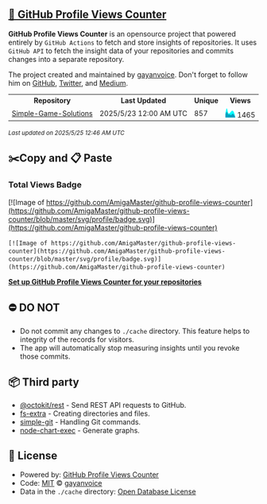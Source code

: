 ## [🚀 GitHub Profile Views Counter](https://github.com/gayanvoice/github-profile-views-counter)
**GitHub Profile Views Counter** is an opensource project that powered entirely by  `GitHub Actions` to fetch and store insights of repositories.
It uses `GitHub API` to fetch the insight data of your repositories and commits changes into a separate repository.

The project created and maintained by [gayanvoice](https://github.com/gayanvoice). Don't forget to follow him on [GitHub](https://github.com/gayanvoice), [Twitter](https://twitter.com/gayanvoice), and [Medium](https://gayanvoice.medium.com/).

<table>
	<tr>
		<th>
			Repository
		</th>
		<th>
			Last Updated
		</th>
		<th>
			Unique
		</th>
		<th>
			Views
		</th>
	</tr>
	<tr>
		<td>
			<a href="https://github.com/AmigaMaster/github-profile-views-counter/tree/master/readme/231042074/week.md">
				Simple-Game-Solutions
			</a>
		</td>
		<td>
			2025/5/23 12:00 AM UTC
		</td>
		<td>
			857
		</td>
		<td>
			<img alt="Response time graph" src="https://github.com/AmigaMaster/github-profile-views-counter/raw/master/graph/231042074/small/week.png" height="20"> 1465
		</td>
	</tr>
</table>

<small><i>Last updated on 2025/5/25 12:46 AM UTC</i></small>

## ✂️Copy and 📋 Paste
### Total Views Badge
[![Image of https://github.com/AmigaMaster/github-profile-views-counter](https://github.com/AmigaMaster/github-profile-views-counter/blob/master/svg/profile/badge.svg)](https://github.com/AmigaMaster/github-profile-views-counter)

```readme
[![Image of https://github.com/AmigaMaster/github-profile-views-counter](https://github.com/AmigaMaster/github-profile-views-counter/blob/master/svg/profile/badge.svg)](https://github.com/AmigaMaster/github-profile-views-counter)
```
[**Set up GitHub Profile Views Counter for your repositories**](https://github.com/gayanvoice/github-profile-views-counter)
## ⛔ DO NOT
- Do not commit any changes to `./cache` directory. This feature helps to integrity of the records for visitors.
- The app will automatically stop measuring insights until you revoke those commits.
## 📦 Third party

- [@octokit/rest](https://www.npmjs.com/package/@octokit/rest) - Send REST API requests to GitHub.
- [fs-extra](https://www.npmjs.com/package/fs-extra) - Creating directories and files.
- [simple-git](https://www.npmjs.com/package/simple-git) - Handling Git commands.
- [node-chart-exec](https://www.npmjs.com/package/node-chart-exec) - Generate graphs.
## 📄 License
- Powered by: [GitHub Profile Views Counter](https://github.com/gayanvoice/github-profile-views-counter)
- Code: [MIT](./LICENSE) © [gayanvoice](https://github.com/gayanvoice)
- Data in the `./cache` directory: [Open Database License](https://opendatacommons.org/licenses/odbl/1-0/)